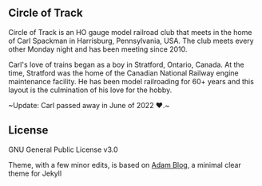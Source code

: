 ## Circle of Track

Circle of Track is an HO gauge model railroad club that meets in the home of Carl Spackman in Harrisburg, Pennsylvania, USA. The club meets every other Monday night and has been meeting since 2010. 

Carl's love of trains began as a boy in Stratford, Ontario, Canada. At the time, Stratford was the home of the Canadian National Railway engine maintenance facility. He has been model railroading for 60+ years and this layout is the culmination of his love for the hobby. 

~Update: Carl passed away in June of 2022 ♥.~

## License

GNU General Public License v3.0

Theme, with a few minor edits, is based on [Adam Blog](https://github.com/artemsheludko/adam-blog/), a minimal clear theme for Jekyll

